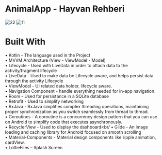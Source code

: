 # AnimalApp - Hayvan Rehberi

![22](https://user-images.githubusercontent.com/100429928/178098782-d6016da4-50ab-4fd6-8893-c6cc62cb52e4.jpg)
![11](https://user-images.githubusercontent.com/100429928/178098784-c96d386e-c469-46b1-9e06-d9aa6082b9de.jpg)<br/>

# Built With

•	Kotlin - The language used in the Project<br/>
•	MVVM Architecture (View - ViewModel - Model)<br/>
•	Lifecycle - Used with LiveData in order to attach data to the activity/fragment lifecycle<br/>
•	LiveData - Used to make data be Lifecycle aware, and helps persist data through the activity Lifecycle<br/>
•	ViewModel - UI related data holder, lifecycle aware.<br/>
•	Navigation Component - handle everything needed for in-app navigation.<br/>
•	Room - Used for persistance in a SQLite database<br/>
•	Retrofit - Used to simplify networking<br/>
•	RxJava - RxJava simplifies complex threading operations, maintaining proper synchronization as you switch seamlessly from thread to thread.<br/>
•	Coroutines - A coroutine is a concurrency design pattern that you can use on Android to simplify code that executes asynchronously.<br/>
•	RecyclerView - Used to display the dashboard<br/
•	Glide - An image loading and caching library for Android focused on smooth scrolling<br/>
•	Material-Components - Material design components like ripple animation, cardView.<br/>
•	LottieFiles – Splash Screen<br/>


